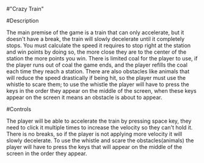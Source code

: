 #"Crazy Train"

#Description

The main premise of the game is a train that can only accelerate, but it doesn't have a break, the train will slowly decelerate until it completely stops.
You must calculate the speed it requires to stop right at the station and win points by doing so, the more close they are to the center of the station the more points you win.
There is limited coal for the player to use, if the player runs out of coal the game ends, and the player refills the coal each time they reach a station.
There are also obstacles like animals that will reduce the speed drastically if being hit, so the player must use the whistle to scare them; to use the whistle 
the player will have to press the keys in the order they appear on the middle of the screen, when these keys appear on the screen it means an obstacle is about to appear.

#Controls

The player will be able to accelerate the train by pressing space key, they need to click it multiple times to increase the velocity so they can't hold it.
There is no breaks, so if the player is not applying more velocity it will slowly decelerate.
To use the whistle and scare the obstacles(animals) the player will have to press the keys that will appear on the middle of the screen in the order they appear.

